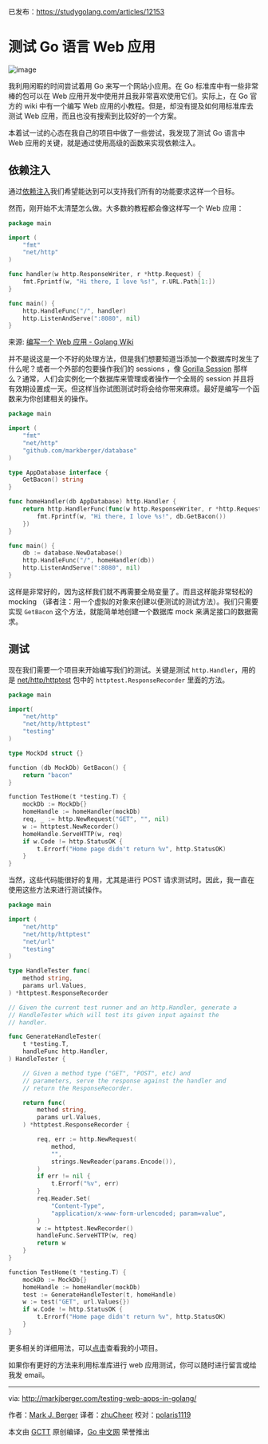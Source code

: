 已发布：https://studygolang.com/articles/12153

# 测试 Go 语言 Web 应用

![image](https://raw.githubusercontent.com/studygolang/gctt-images/master/testing-web-app/cover.jpg)

我利用闲暇的时间尝试着用 Go 来写一个网站小应用。在 Go 标准库中有一些非常棒的包可以在 Web 应用开发中使用并且我非常喜欢使用它们。实际上，在 Go 官方的 wiki 中有一个编写 Web 应用的小教程。但是，却没有提及如何用标准库去测试 Web 应用，而且也没有搜索到比较好的一个方案。

本着试一试的心态在我自己的项目中做了一些尝试，我发现了测试 Go 语言中 Web 应用的关键，就是通过使用高级的函数来实现依赖注入。

## 依赖注入

通过[依赖注入](https://en.wikipedia.org/wiki/Dependency_injection)我们希望能达到可以支持我们所有的功能要求这样一个目标。

然而，刚开始不太清楚怎么做。大多数的教程都会像这样写一个 Web 应用：

```go
package main

import (
	"fmt"
	"net/http"
)

func handler(w http.ResponseWriter, r *http.Request) {
	fmt.Fprintf(w, "Hi there, I love %s!", r.URL.Path[1:])
}

func main() {
	http.HandleFunc("/", handler)
	http.ListenAndServe(":8080", nil)
}
```
来源: [编写一个 Web 应用 - Golang Wiki](https://golang.org/doc/articles/wiki/)

并不是说这是一个不好的处理方法，但是我们想要知道当添加一个数据库时发生了什么呢？或者一个外部的包要操作我们的 sessions ，像 [Gorilla Session](https://github.com/gorilla/sessions) 那样么？通常，人们会实例化一个数据库来管理或者操作一个全局的 session 并且将有效期设置成一天。但这样当你试图测试时将会给你带来麻烦。最好是编写一个函数来为你创建相关的操作。

```go
package main

import (
	"fmt"
	"net/http"
	"github.com/markberger/database"
)

type AppDatabase interface {
	GetBacon() string
}

func homeHandler(db AppDatabase) http.Handler {
	return http.HandlerFunc(func(w http.ResponseWriter, r *http.Request) {
		fmt.Fprintf(w, "Hi there, I love %s!", db.GetBacon())
	})
}

func main() {
	db := database.NewDatabase()
	http.HandleFunc("/", homeHandler(db))
	http.ListenAndServe(":8080", nil)
}
```

这样是非常好的，因为这样我们就不再需要全局变量了。而且这样能非常轻松的 mocking （译者注：用一个虚拟的对象来创建以便测试的测试方法）。我们只需要实现 `GetBacon` 这个方法，就能简单地创建一个数据库 mock 来满足接口的数据需求。

## 测试

现在我们需要一个项目来开始编写我们的测试。关键是测试 `http.Handler`，用的是 [net/http/httptest](https://golang.org/pkg/net/http/httptest/) 包中的 `httptest.ResponseRecorder` 里面的方法。

```go
package main

import(
	"net/http"
	"net/http/httptest"
	"testing"
)

type MockDd struct {}

function (db MockDb) GetBacon() {
	return "bacon"
}

function TestHome(t *testing.T) {
	mockDb := MockDb{}
	homeHandle := homeHandler(mockDb)
	req, _ := http.NewRequest("GET", "", nil)
	w := httptest.NewRecorder()
	homeHandle.ServeHTTP(w, req)
	if w.Code != http.StatusOK {
		t.Errorf("Home page didn't return %v", http.StatusOK)
	}
}
```
当然，这些代码能很好的复用，尤其是进行 POST 请求测试时。因此，我一直在使用这些方法来进行测试操作。

```go
package main

import (
	"net/http"
	"net/http/httptest"
	"net/url"
	"testing"
)

type HandleTester func(
	method string,
	params url.Values,
) *httptest.ResponseRecorder

// Given the current test runner and an http.Handler, generate a
// HandleTester which will test its given input against the
// handler.

func GenerateHandleTester(
	t *testing.T,
	handleFunc http.Handler,
) HandleTester {

	// Given a method type ("GET", "POST", etc) and
	// parameters, serve the response against the handler and
	// return the ResponseRecorder.

	return func(
		method string,
		params url.Values,
	) *httptest.ResponseRecorder {

		req, err := http.NewRequest(
			method,
			"",
			strings.NewReader(params.Encode()),
		)
		if err != nil {
			t.Errorf("%v", err)
		}
		req.Header.Set(
			"Content-Type",
			"application/x-www-form-urlencoded; param=value",
		)
		w := httptest.NewRecorder()
		handleFunc.ServeHTTP(w, req)
		return w
	}
}

function TestHome(t *testing.T) {
	mockDb := MockDb{}
	homeHandle := homeHandler(mockDb)
	test := GenerateHandleTester(t, homeHandle)
	w := test("GET", url.Values{})
	if w.Code != http.StatusOK {
		t.Errorf("Home page didn't return %v", http.StatusOK)
	}
}
```

更多相关的详细用法，可以[点击](https://github.com/markberger/carton/blob/master/api/auth_test.go)查看我的小项目。

如果你有更好的方法来利用标准库进行 web 应用测试，你可以随时进行留言或给我发 email。

----------------

via: http://markjberger.com/testing-web-apps-in-golang/

作者：[Mark J. Berger](http://markjberger.com/menu/about/)
译者：[zhuCheer](https://github.com/zhuCheer)
校对：[polaris1119](https://github.com/polaris1119)

本文由 [GCTT](https://github.com/studygolang/GCTT) 原创编译，[Go 中文网](https://studygolang.com/) 荣誉推出
